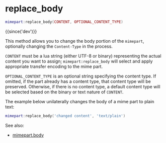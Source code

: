 # replace_body

```lua
mimepart:replace_body(CONTENT, OPTIONAL_CONTENT_TYPE)
```

{{since('dev')}}

This method allows you to change the body portion of the `mimepart`, optionally
changing the `Content-Type` in the process.

`CONTENT` must be a lua string (either UTF-8 or binary) representing the actual
content you want to assign; `mimepart:replace_body` will select and apply
appropriate transfer encoding to the mime part.

`OPTIONAL_CONTENT_TYPE` is an optional string specifying the content type. If
omitted, if the part already has a content type, that content type will be
preserved. Otherwise, if there is no content type, a default content type will
be selected based on the binary or text nature of `CONTENT`.

The example below unilaterally changes the body of a mime part to plain text:

```lua
mimepart:replace_body('changed content', 'text/plain')
```

See also:

  * [mimepart.body](body.md)

